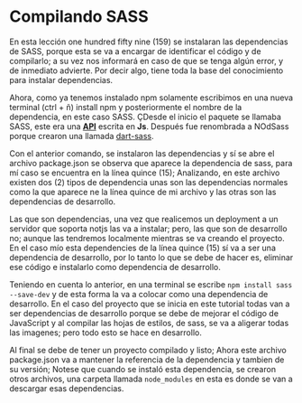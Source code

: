 # Compilando **SASS**

En esta lección one hundred fifty nine (159) se instalaran las dependencias de SASS, porque esta se va a encargar de identificar el código y de compilarlo; a su vez nos informará en caso de que se tenga algún error, y de inmediato advierte. Por decir algo, tiene toda la base del conocimiento para instalar dependencias.

Ahora, como ya tenemos instalado npm solamente escribimos en una nueva terminal (ctrl + ñ) install npm y posteriormente el nombre de la dependencia, en este caso SASS. ÇDesde el inicio el paquete se llamaba SASS, este era una **[API](https://www.redhat.com/es/topics/api/what-are-application-programming-interfaces)** escrita en **Js**. Después fue renombrada a NOdSass porque crearon una llamada [dart-sass](https://sass-lang.com/dart-sass/).

Con el anterior comando, se instalaron las dependencias y sí se abre el archivo package.json se observa que aparece la dependencia de sass, para mí caso se encuentra en la línea quince (15); Analizando, en este archivo existen dos (2) tipos de dependencia unas son las dependencias normales como la que aparece ne la línea quince de mi archivo y las otras son las dependencias de desarrollo.

Las que son dependencias, una vez que realicemos un deployment a un servidor que soporta notjs las va a instalar; pero, las que son de desarrollo no; aunque las tendremos localmente mientras se va creando el proyecto. En el caso mío esta dependencies de la línea quince (15) sí va a ser una dependencia de desarrollo, por lo tanto lo que se debe de hacer es, eliminar ese código e instalarlo como dependencia de desarrollo.

Teniendo en cuenta lo anterior, en una terminal se escribe `npm install sass --save-dev` y de esta forma la va a colocar como una dependencia de desarrollo. En el caso del proyecto que se inicia en este tutorial todas van a ser dependencias de desarrollo porque se debe de mejorar el código de JavaScript y al compilar las hojas de estilos, de sass, se va a aligerar todas las imagenes; pero todo esto se hace en desarrollo.

Al final se debe de tener un proyecto compilado y listo; Ahora este archivo package.json va a mantener la referencia de la dependencia y tambien de su versión; Notese que cuando se instaló esta dependencia, se crearon otros archivos, una carpeta llamada `node_modules` en esta es donde se van a descargar esas dependencias.

